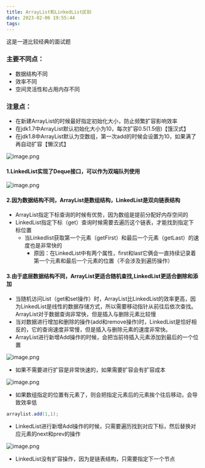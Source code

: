 ```yaml
---
title: ArrayList和LinkedList区别
date: 2023-02-06 19:55:44
tags:
---
```

这是一道比较经典的面试题
### 主要不同点：

- 数据结构不同
- 效率不同
- 空间灵活性和占用内存不同
### 注意点：

- 在新建ArrayList的时候最好指定初始化大小，防止频繁扩容影响效率
- 在jdk1.7中ArrayList默认初始化大小为10，每次扩容0.5(1.5倍)【饿汉式】
- 在jdk1.8中ArrayList默认为空数组，第一次add的时候会设置为10，如果满了再自动扩容【懒汉式】

![image.png](https://blog-1316004121.cos.ap-guangzhou.myqcloud.com/blogImages/20230206195902.png)
#### 1.LinkedList实现了Deque接口，可以作为双端队列使用
![image.png](https://blog-1316004121.cos.ap-guangzhou.myqcloud.com/blogImages/20230206195938.png)
#### 2.因为数据结构不同，ArrayList是数组结构，LinkedList是双向链表结构

- ArrayList指定下标查询的时候有优势，因为数组是提前分配好内存空间的
- LinkedList指定下标（get）查询时候需要去遍历这个链表，才能找到指定下标位置
   - 当Linkedlist获取第一个元素（getFirst）和最后一个元素（getLast）的速度也是非常快的
      - 原因：在LinkedList中有两个属性，first和last它俩会一直持续记录着第一个元素和最后一个元素的位置（不会涉及到遍历操作）
#### 3.由于底层数据结构不同，ArrayList更适合随机查找,LinkedList更适合删除和添加

- 当随机访问List（get和set操作）时，ArrayList比LinkedList的效率更高，因为LinkedList是线性的数据存储方式，所以需要移动指针从前往后依次查找。ArrayList对于数据查询非常快，但是插入与删除元素比较慢
- 当对数据进行增加和删除的操作(add和remove操作)时，LinkedList是恰好相反的，它的查询速度非常慢，但是插入与删除元素的速度非常快。
- ArrayList进行新增Add操作的时候，会把当前待插入元素添加到最后的一个位置

![image.png](https://blog-1316004121.cos.ap-guangzhou.myqcloud.com/blogImages/20230206195953.png)

   - 如果不需要进行扩容是非常快速的，如果需要扩容会有扩容成本

![image.png](https://blog-1316004121.cos.ap-guangzhou.myqcloud.com/blogImages/20230206200012.png)

   - 如果数组指定的位置有元素了，则会把指定元素后的元素挨个往后移动，会导致效率低
```java
arraylist.add(1,1);
```

- LinkedList进行新增Add操作的时候，只需要遍历找到对应下标，然后替换对应元素的next和prev的操作

![image.png](https://blog-1316004121.cos.ap-guangzhou.myqcloud.com/blogImages/20230206200027.png)

   - LinkedList没有扩容操作，因为是链表结构，只需要指定下一个节点
